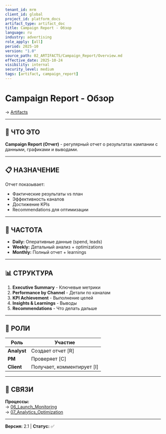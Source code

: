 ```yaml
---
tenant_id: mrm
client_id: global
project_id: platform_docs
artifact_type: artifact_doc
title: Campaign Report - Обзор
language: ru
industry: advertising
role_apply: [all]
period: 2025-10
version: "1.0"
source_path: 02_ARTIFACTS/Campaign_Report/Overview.md
effective_date: 2025-10-24
visibility: internal
security_level: medium
tags: [artifact, campaign_report]
---
```


# Campaign Report - Обзор

→ [Artifacts](../_README.md)

---

## 🎯 ЧТО ЭТО

**Campaign Report (Отчет)** - регулярный отчет о результатах кампании с данными, графиками и выводами.

---

## 📋 НАЗНАЧЕНИЕ

Отчет показывает:
- Фактические результаты vs план
- Эффективность каналов
- Достижение KPIs
- Recommendations для оптимизации

---

## 🔄 ЧАСТОТА

- **Daily:** Оперативные данные (spend, leads)
- **Weekly:** Детальный анализ + optimizations
- **Monthly:** Полный отчет + learnings

---

## 📊 СТРУКТУРА

1. **Executive Summary** - Ключевые метрики
2. **Performance by Channel** - Детали по каналам
3. **KPI Achievement** - Выполнение целей
4. **Insights & Learnings** - Выводы
5. **Recommendations** - Что делать дальше

---

## 👥 РОЛИ

| Роль | Участие |
|------|---------|
| **Analyst** | Создает отчет [R] |
| **PM** | Проверяет [C] |
| **Client** | Получает, комментирует [I] |

---

## 🔗 СВЯЗИ

**Процессы:**  
→ [06_Launch_Monitoring](../../05_PROCESSES/06_Launch_Monitoring/Overview.md)  
→ [07_Analytics_Optimization](../../05_PROCESSES/07_Analytics_Optimization/Overview.md)

---

**Версия:** 2.1 | **Статус:** ✅



